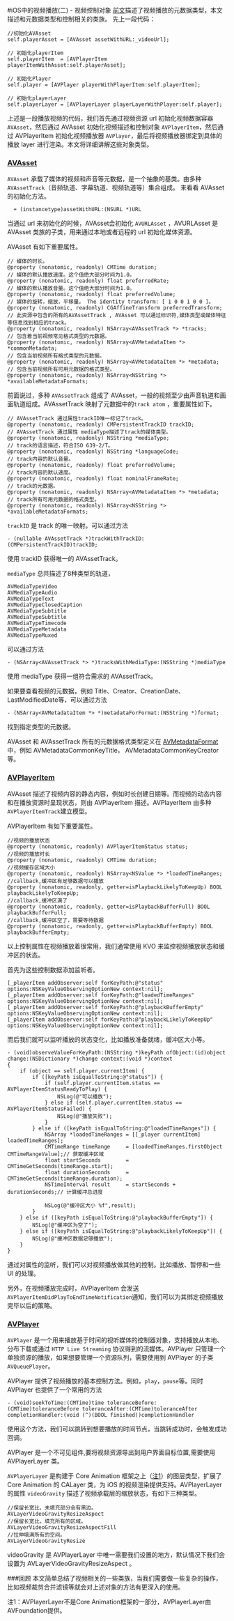 #iOS中的视频播放(二) - 视频控制对象
[前文](url)描述了视频播放的元数据类型，本文描述和元数据类型和控制相关的类族。
先上一段代码：

```
//初始化AVAsset
self.playerAsset = [AVAsset assetWithURL:_videoUrl];

// 初始化playerItem
self.playerItem  = [AVPlayerItem playerItemWithAsset:self.playerAsset];

// 初始化Player
self.player = [AVPlayer playerWithPlayerItem:self.playerItem];
    
// 初始化playerLayer
self.playerLayer = [AVPlayerLayer playerLayerWithPlayer:self.player];
```

上述是一段播放视频的代码，我们首先通过视频资源 url 初始化视频数据容器 `AVAsset`，然后通过 AVAsset 初始化视频描述和控制对象 `AVPlayerItem`，然后通过 AVPlayerItem 初始化视频播放器 `AVPlayer`，最后将视频播放器绑定到具体的播放 layer 进行渲染。本文将详细讲解这些对象类型。

###  [AVAsset](https://developer.apple.com/reference/avfoundation/avasset)
`AVAsset` 承载了媒体的视频和声音等元数据，是一个抽象的基类。由多种 `AVAssetTrack`（音频轨道、字幕轨道、视频轨道等）集合组成。
来看看 AVAsset 的初始化方法。

```
  + (instancetype)assetWithURL:(NSURL *)URL
```
当通过 url 来初始化的时候，AVAsset会初始化 `AVURLAsset` ，AVURLAsset 是 AVAsset 类族的子类，用来通过本地或者远程的 url 初始化媒体资源。

AVAsset 有如下重要属性。

```
// 媒体的时长。
@property (nonatomic, readonly) CMTime duration;
// 媒体的默认播放速度。这个值绝大部分时间为1.0。
@property (nonatomic, readonly) float preferredRate;
// 媒体的默认播放音量。这个值绝大部分时间为1.0。
@property (nonatomic, readonly) float preferredVolume;
// 媒体的旋转，缩放，平移量。 The identity transform: [ 1 0 0 1 0 0 ]。
@property (nonatomic, readonly) CGAffineTransform preferredTransform;
// 此资源中包含的所有的AVAssetTrack , AVAsset 可以通过标识符,媒体类型或媒体特征等信息找到相应的track。
@property (nonatomic, readonly) NSArray<AVAssetTrack *> *tracks;
// 包含着当前视频常见格式类型的元数据。
@property (nonatomic, readonly) NSArray<AVMetadataItem *> *commonMetadata;
// 包含当前视频所有格式类型的元数据。
@property (nonatomic, readonly) NSArray<AVMetadataItem *> *metadata;
// 包含当前视频所有可用元数据的格式类型。
@property (nonatomic, readonly) NSArray<NSString *> *availableMetadataFormats;
```

前面说过，多种 `AVAssetTrack` 组成了 AVAsset，一般的视频至少由声音轨道和画面轨道组成。AVAssetTrack 映射了元数据中的`track atom` ，重要属性如下。

```
// AVAssetTrack 通过属性trackID唯一标记了track。
@property (nonatomic, readonly) CMPersistentTrackID trackID;
// AVAssetTrack 通过属性 mediaType描述了track的媒体类型。
@property (nonatomic, readonly) NSString *mediaType;
// track的语言描述，符合ISO 639-2/T。
@property (nonatomic, readonly) NSString *languageCode;
// track内容的默认音量。
@property (nonatomic, readonly) float preferredVolume;
// track内容的默认速度。
@property (nonatomic, readonly) float nominalFrameRate;
// track的元数据。
@property (nonatomic, readonly) NSArray<AVMetadataItem *> *metadata;
// track所有可用元数据的格式类型。
@property (nonatomic, readonly) NSArray<NSString *> *availableMetadataFormats;
```

 `trackID` 是 track 的唯一映射。可以通过方法

```
- (nullable AVAssetTrack *)trackWithTrackID:(CMPersistentTrackID)trackID;
```

使用 trackID 获得唯一的 AVAssetTrack。

 `mediaType` 总共描述了8种类型的轨道，

```
AVMediaTypeVideo
AVMediaTypeAudio
AVMediaTypeText
AVMediaTypeClosedCaption
AVMediaTypeSubtitle
AVMediaTypeSubtitle
AVMediaTypeTimecode
AVMediaTypeMetadata
AVMediaTypeMuxed
```

可以通过方法

```
- (NSArray<AVAssetTrack *> *)tracksWithMediaType:(NSString *)mediaType
```

使用 mediaType 获得一组符合需求的 AVAssetTrack。

如果要查看视频的元数据，例如 Title、Creator、CreationDate、LastModifiedDate等，可以通过方法

```
- (NSArray<AVMetadataItem *> *)metadataForFormat:(NSString *)format;
```

找到指定类型的元数据。

AVAsset 和 AVAssetTrack 所有的元数据格式类型定义在 [AVMetadataFormat](https://developer.apple.com/library/mac/documentation/AVFoundation/Reference/AVFoundationMetadataKeyReference/#//apple_ref/doc/constant_group/Common_Metadata_Keys) 中，例如 AVMetadataCommonKeyTitle， AVMetadataCommonKeyCreator 等。

###  [AVPlayerItem](https://developer.apple.com/library/mac/documentation/AVFoundation/Reference/AVPlayerItem_Class/)

AVAsset 描述了视频内容的静态内容，例如时长创建日期等。而视频的动态内容和在播放资源时呈现状态，则由 AVPlayerItem 描述。AVPlayerItem 由多种 `AVPlayerItemTrack`建立模型。

AVPlayerItem 有如下重要属性。

```
//视频的播放状态
@property (nonatomic, readonly) AVPlayerItemStatus status;
//视频的播放时长
@property (nonatomic, readonly) CMTime duration;
//视频缓存区域大小
@property (nonatomic, readonly) NSArray<NSValue *> *loadedTimeRanges;
//callback,缓冲区有足够数据可以播放
@property (nonatomic, readonly, getter=isPlaybackLikelyToKeepUp) BOOL playbackLikelyToKeepUp;
//callback,缓冲区满了
@property (nonatomic, readonly, getter=isPlaybackBufferFull) BOOL playbackBufferFull;
//callback,缓冲区空了，需要等待数据
@property (nonatomic, readonly, getter=isPlaybackBufferEmpty) BOOL playbackBufferEmpty;
```

以上控制属性在视频播放着很常用，我们通常使用 KVO 来监控视频播放状态和缓冲区的状态。

首先为这些控制数据添加监听者。

```
[_playerItem addObserver:self forKeyPath:@"status" options:NSKeyValueObservingOptionNew context:nil];
[_playerItem addObserver:self forKeyPath:@"loadedTimeRanges" options:NSKeyValueObservingOptionNew context:nil];
[_playerItem addObserver:self forKeyPath:@"playbackBufferEmpty" options:NSKeyValueObservingOptionNew context:nil];
[_playerItem addObserver:self forKeyPath:@"playbackLikelyToKeepUp" options:NSKeyValueObservingOptionNew context:nil];

```

而后我们就可以监听播放的状态变化，比如播放准备就绪，缓冲区大小等。

```
- (void)observeValueForKeyPath:(NSString *)keyPath ofObject:(id)object change:(NSDictionary *)change context:(void *)context
{
    if (object == self.player.currentItem) {
        if ([keyPath isEqualToString:@"status"]) {
            if (self.player.currentItem.status == AVPlayerItemStatusReadyToPlay) {
                NSLog(@"可以播放");
            } else if (self.player.currentItem.status == AVPlayerItemStatusFailed) {
                NSLog(@"播放失败");
            }
        } else if ([keyPath isEqualToString:@"loadedTimeRanges"]) {
            NSArray *loadedTimeRanges = [[_player currentItem] loadedTimeRanges];
            CMTimeRange timeRange     = [loadedTimeRanges.firstObject CMTimeRangeValue];// 获取缓冲区域
            float startSeconds        = CMTimeGetSeconds(timeRange.start);
            float durationSeconds     = CMTimeGetSeconds(timeRange.duration);
            NSTimeInterval result     = startSeconds + durationSeconds;// 计算缓冲总进度

            NSLog(@"缓冲区大小 %f",result);
        }
    } else if ([keyPath isEqualToString:@"playbackBufferEmpty"]) {
        NSLog(@"缓冲区为空了");
    } else if ([keyPath isEqualToString:@"playbackLikelyToKeepUp"]) {
        NSLog(@"缓冲区数据足够播放");
    }
}
```

通过对属性的监听，我们可以对视频播放做其他的控制。比如播放、暂停和一些 UI 的处理。

另外，在视频播放完成时，AVPlayerItem 会发送 `AVPlayerItemDidPlayToEndTimeNotification`通知，我们可以为其绑定视频播放完毕以后的策略。

### [AVPlayer](https://developer.apple.com/library/ios/documentation/AVFoundation/Reference/AVPlayer_Class/) 

`AVPlayer` 是一个用来播放基于时间的视听媒体的控制器对象，支持播放从本地、分布下载或通过 `HTTP Live Streaming` 协议得到的流媒体。AVPlayer 只管理一个单独资源的播放，如果想要管理一个资源队列，需要使用到 AVPlayer 的子类 `AVQueuePlayer`。

AVPlayer 提供了视频播放的基本控制方法。例如，`play`，`pause`等。同时 AVPlayer 也提供了一个常用的方法

```
- (void)seekToTime:(CMTime)time toleranceBefore:(CMTime)toleranceBefore toleranceAfter:(CMTime)toleranceAfter completionHandler:(void (^)(BOOL finished))completionHandler
```

使用这个方法，我们可以跳转到想要播放的时间节点，当跳转成功时，会触发成功回调。

AVPlayer 是一个不可见组件,要将视频资源导出到用户界面目标位置,需要使用 AVPlayerLayer 类。

`AVPlayerLayer` 是构建于 Core Animation 框架之上（[注1](#jump)）的图层类型，扩展了 Core Animation 的 CALayer 类，为 iOS 的视频渲染提供支持。AVPlayerLayer 的属性 `videoGravity` 描述了视频承载层的缩放状态，有如下三种类型。

```
//保留长宽比，未填充部分会有黑边。
AVLayerVideoGravityResizeAspect
//保留长宽比，填充所有的区域。
AVLayerVideoGravityResizeAspectFill
//拉伸填满所有的空间。
AVLayerVideoGravityResize
```

videoGravity 是 AVPlayerLayer 中唯一需要我们设置的地方，默认情况下我们会设置为 AVLayerVideoGravityResizeAspect 。



###回顾
本文简单总结了视频相关的一些类族，当我们需要做一些复杂的操作，比如视频裁剪合并滤镜等就会对上述对象的方法有更深入的使用。



<span id="jump">注1：AVPlayerLayer不是Core Animation框架的一部分，AVPlayerLayer由AVFoundation提供。</span>
